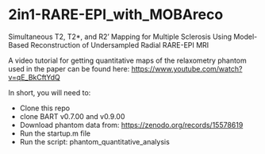 # 2in1-RARE-EPI_with_MOBAreco
Simultaneous T2, T2*, and R2’ Mapping for Multiple Sclerosis Using Model-Based Reconstruction of Undersampled Radial RARE-EPI MRI

A video tutorial for getting quantitative maps of the relaxometry phantom used in the paper can be found here: https://www.youtube.com/watch?v=qE_BkCftYdQ

In short, you will need to:
- Clone this repo
- clone BART v0.7.00 and v0.9.00
- Download phantom data from: https://zenodo.org/records/15578619
- Run the startup.m file
- Run the script: phantom_quantitative_analysis

